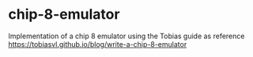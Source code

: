 # chip-8-emulator

Implementation of a chip 8 emulator using the Tobias guide as reference https://tobiasvl.github.io/blog/write-a-chip-8-emulator
